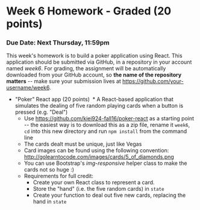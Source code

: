 # Week 6 Homework - Graded (20 points)

### Due Date: Next Thursday, 11:59pm

This week's homework is to build a poker application using React. This application should be submitted via GitHub, in a repository in your account named *week6*. For grading, the assignment will be automatically downloaded from your GitHub account, so **the name of the repository matters** -- make sure your submission lives at https://github.com/your-username/week6.

* "Poker" React app (20 points)
  * A React-based application that simulates the dealing of five random playing cards when a button is pressed (e.g. "Deal")
  * Use https://github.com/kiei924-fall16/poker-react as a starting point -- the easiest way is to download this as a zip file, rename it `week6`, `cd` into this new directory and run `npm install` from the command line
  * The cards dealt must be unique, just like Vegas
  * Card images can be found using the following convention: http://golearntocode.com/images/cards/5_of_diamonds.png
  * You can use Bootstrap's *img-responsive* helper class to make the cards not so huge :)
  * Requirements for full credit:
    * Create your own React class to represent a card.
    * Store the "hand" (i.e. the five random cards) in `state`
    * Create your function to deal out five new cards, replacing the hand in `state`